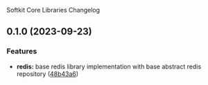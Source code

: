 Softkit Core Libraries Changelog
## 0.1.0 (2023-09-23)


### Features

* **redis:** base redis library implementation with base abstract redis repository ([48b43a6](https://github.com/saas-buildkit/saas-buildkit-core/commit/48b43a627246c40c225445f51a6ee962daac2c82))
